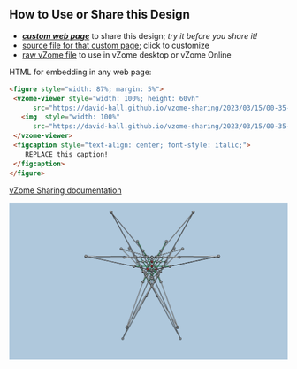 
## How to Use or Share this Design

 - [***custom web page***][post] to share this design; *try it before you share it!*
 - [source file for that custom page][source]; click to customize
 - [raw vZome file][raw] to use in vZome desktop or vZome Online
 
 HTML for embedding in any web page:
 ```html
<figure style="width: 87%; margin: 5%">
  <vzome-viewer style="width: 100%; height: 60vh"
       src="https://david-hall.github.io/vzome-sharing/2023/03/15/00-35-21-Clebsch-surface2/Clebsch-surface2.vZome" >
    <img  style="width: 100%"
       src="https://david-hall.github.io/vzome-sharing/2023/03/15/00-35-21-Clebsch-surface2/Clebsch-surface2.png" >
  </vzome-viewer>
  <figcaption style="text-align: center; font-style: italic;">
     REPLACE this caption!
  </figcaption>
</figure>
 ```

[vZome Sharing documentation](https://vzome.github.io/vzome/sharing.html#how-it-works)

![Image](<Clebsch-surface2.png>)


[post]: <https://david-hall.github.io/vzome-sharing/2023/03/15/Clebsch-surface2-00-35-21.html>
[source]: <https://github.com/david-hall/vzome-sharing/edit/main/_posts/2023-03-15-Clebsch-surface2-00-35-21.md>
[raw]: <https://raw.githubusercontent.com/david-hall/vzome-sharing/main/2023/03/15/00-35-21-Clebsch-surface2/Clebsch-surface2.vZome>